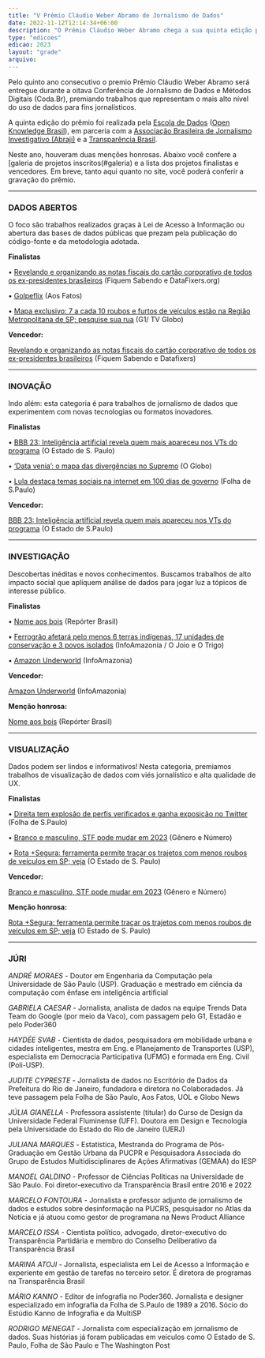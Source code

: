 ```yaml
---
title: "V Prêmio Cláudio Weber Abramo de Jornalismo de Dados"
date: 2022-11-12T12:14:34+06:00
description: "O Prêmio Cláudio Weber Abramo chega a sua quinta edição premiando a partir de categorias os melhores trabalhos de jornalismo de dados do país."
type: "edicoes"
edicao: 2023
layout: "grade"
arquivo:
---
```


Pelo quinto ano consecutivo o premio Prêmio Cláudio Weber Abramo será entregue durante a oitava Conferência de Jornalismo de Dados e Métodos Digitais (Coda.Br), premiando trabalhos que representam o mais alto nível do uso de dados para fins jornalísticos. 

A quinta edição do prêmio foi realizada pela [Escola de Dados](http://escoladedados.org) ([Open Knowledge Brasil](https://ok.org.br/)), em parceria com a [Associação Brasileira de Jornalismo Investigativo (Abraji)](https://abraji.org.br) e a [Transparência Brasil](https://blog.transparencia.org.br).

Neste ano, houveram duas menções honrosas. Abaixo você confere a [galeria de projetos inscritos(#galeria) e a lista dos projetos finalistas e vencedores. Em breve, tanto aqui quanto no site, você poderá conferir a gravação do prêmio. 


---
### DADOS ABERTOS

O foco são trabalhos realizados graças à Lei de Acesso à Informação ou abertura das bases de dados públicas que prezam pela publicação do código-fonte e da metodologia adotada.

**Finalistas**

• [Revelando e organizando as notas fiscais do cartão corporativo de todos os ex-presidentes brasileiros](https://fiquemsabendo.substack.com/p/veja-quais-foram-os-gastos-do-cartao) (Fiquem Sabendo e DataFixers.org)

• [Golpeflix](https://www.aosfatos.org/golpeflix/) (Aos Fatos)

• [Mapa exclusivo: 7 a cada 10 roubos e furtos de veículos estão na Região Metropolitana de SP; pesquise sua rua](https://g1.globo.com/monitor-da-violencia/noticia/2023/08/13/mapa-exclusivo-7-a-cada-10-roubos-e-furtos-de-veiculos-no-estado-de-sp-estao-na-regiao-metropolitana-pesquise-sua-rua.ghtml) (G1/ TV Globo)

**Vencedor:**

[Revelando e organizando as notas fiscais do cartão corporativo de todos os ex-presidentes brasileiros](https://fiquemsabendo.substack.com/p/veja-quais-foram-os-gastos-do-cartao) (Fiquem Sabendo e Datafixers)


---

### INOVAÇÃO

Indo além: esta categoria é para trabalhos de jornalismo de dados que experimentem com novas tecnologias ou formatos inovadores.

**Finalistas**

• [BBB 23: Inteligência artificial revela quem mais apareceu nos VTs do programa](https://www.estadao.com.br/emais/tv/bbb-23-inteligencia-artificial-revela-quem-mais-apareceu-nos-vts-do-programa/) (O Estado de S. Paulo)

• [‘Data venia’: o mapa das divergências no Supremo](https://oglobo.globo.com/politica/noticia/2023/07/30/stf-tem-nunes-marques-e-andre-mendonca-unidos-nas-derrotas-e-poucas-divergencias.ghtml) (O Globo)

• [Lula destaca temas sociais na internet em 100 dias de governo](https://www1.folha.uol.com.br/poder/2023/04/lula-destaca-temas-sociais-na-internet-em-100-dias-e-engaja-menos-do-que-bolsonaro.shtml) (Folha de S.Paulo)

**Vencedor:**

[BBB 23: Inteligência artificial revela quem mais apareceu nos VTs do programa](https://www.estadao.com.br/emais/tv/bbb-23-inteligencia-artificial-revela-quem-mais-apareceu-nos-vts-do-programa/ ) (O Estado de S.Paulo)


---

### INVESTIGAÇÃO

Descobertas inéditas e novos conhecimentos. Buscamos trabalhos de alto impacto social que apliquem análise de dados para jogar luz a tópicos de interesse público.

**Finalistas**

• [Nome aos bois](https://nomeaosbois.reporterbrasil.org.br/) (Repórter Brasil)

• [Ferrogrão afetará pelo menos 6 terras indígenas, 17 unidades de conservação e 3 povos isolados](https://infoamazonia.org/2023/07/05/ferrograo-afetara-pelo-menos-seis-terras-indigenas-17-unidades-de-conservacao-e-tres-povos-isolados/) (InfoAmazonia / O Joio e O Trigo)

• [Amazon Underworld](https://amazonunderworld.org/) (InfoAmazonia)

**Vencedor:**

[Amazon Underworld](https://amazonunderworld.org/) (InfoAmazonia)

**Menção honrosa:**

[Nome aos bois](https://nomeaosbois.reporterbrasil.org.br/) (Repórter Brasil)


---

### VISUALIZAÇÃO

Dados podem ser lindos e informativos! Nesta categoria, premiamos trabalhos de visualização de dados com viés jornalístico e alta qualidade de UX.

**Finalistas**

• [Direita tem explosão de perfis verificados e ganha exposição no Twitter](https://www1.folha.uol.com.br/poder/2023/05/direita-tem-explosao-de-perfis-verificados-e-ganha-exposicao-no-twitter.shtml) (Folha de S.Paulo)

• [Branco e masculino, STF pode mudar em 2023](https://www.generonumero.media/reportagens/homens-brancos-stf/) (Gênero e Número)

• [Rota +Segura: ferramenta permite traçar os trajetos com menos roubos de veículos em SP; veja](https://www.estadao.com.br/sao-paulo/rota-segura-ferramenta-permite-tracar-os-trajetos-com-menos-roubos-de-veiculos/) (O Estado de S. Paulo)

**Vencedor:**

[Branco e masculino, STF pode mudar em 2023](https://www.generonumero.media/reportagens/homens-brancos-stf/) (Gênero e Número)

**Menção honrosa:**

[Rota +Segura: ferramenta permite traçar os trajetos com menos roubos de veículos em SP; veja](https://www.estadao.com.br/sao-paulo/rota-segura-ferramenta-permite-tracar-os-trajetos-com-menos-roubos-de-veiculos/) (O Estado de S. Paulo)


---

### JÚRI

*ANDRÉ MORAES* - Doutor em Engenharia da Computação pela Universidade de São Paulo (USP). Graduação e mestrado em ciência da computação com ênfase em inteligência artificial 

*GABRIELA CAESAR* - Jornalista, analista de dados na equipe Trends Data Team do Google (por meio da Vaco), com passagem pelo G1, Estadão e pelo Poder360

*HAYDÉE SVAB* - Cientista de dados, pesquisadora em mobilidade urbana e cidades inteligentes, mestra em Eng. e Planejamento de Transportes (USP), especialista em Democracia Participativa (UFMG) e formada em Eng. Civil (Poli-USP). 

*JUDITE CYPRESTE* - Jornalista de dados no Escritório de Dados da Prefeitura do Rio de Janeiro, fundadora e diretora no Colaboradados. Já teve passagem pela Folha de São Paulo, Aos Fatos, UOL e Globo News

*JÚLIA GIANELLA* - Professora assistente (titular) do Curso de Design da Universidade Federal Fluminense (UFF). Doutora em Design e Tecnologia pela Universidade do Estado do Rio de Janeiro (UERJ)

*JULIANA MARQUES* - Estatística, Mestranda do Programa de Pós-Graduação em Gestão Urbana da PUCPR e Pesquisadora Associada do Grupo de Estudos Multidisciplinares de Ações Afirmativas (GEMAA) do IESP

*MANOEL GALDINO* - Professor de Ciências Políticas na Universidade de São Paulo. Foi diretor-executivo da Transparência Brasil entre 2016 e 2022

*MARCELO FONTOURA* - Jornalista e professor adjunto de jornalismo de dados e estudos sobre desinformação na PUCRS, pesquisador no Atlas da Notícia e já atuou como gestor de programana na News Product Alliance

*MARCELO ISSA* -  Cientista político, advogado, diretor-executivo do Transparência Partidária e membro do Conselho Deliberativo da Transparência Brasil

*MARINA ATOJI* - Jornalista, especialista em Lei de Acesso a Informação e experiente em gestão de tarefas no terceiro setor. É diretora de programas na Transparência Brasil

*MÁRIO KANNO* - Editor de infografia no Poder360. Jornalista e designer especializado em infografia da Folha de S.Paulo de 1989 a 2016. Sócio do Estúdio Kanno de Infografia e da MultiSP

*RODRIGO MENEGAT* -  Jornalista com especialização em jornalismo de dados. Suas histórias já foram publicadas em veículos como O Estado de S. Paulo, Folha de São Paulo e The Washington Post